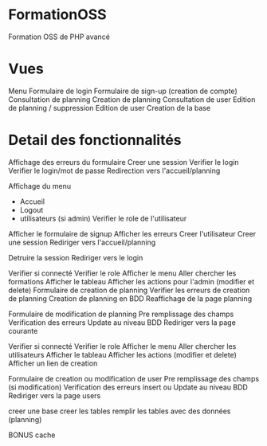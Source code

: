 # FormationOSS
Formation OSS de PHP avancé

# Vues
Menu
Formulaire de login
Formulaire de sign-up (creation de compte)
Consultation de planning
Creation de planning
Consultation de user
Edition de planning / suppression
Edition de user
Creation de la base

# Detail des fonctionnalités

Affichage des erreurs du formulaire
Creer une session
Verifier le login
Verifier le login/mot de passe
Redirection vers l'accueil/planning

Affichage du menu
- Accueil
- Logout
- utilisateurs (si admin)
Verifier le role de l'utilisateur

Afficher le formulaire de signup
Afficher les erreurs
Creer l'utilisateur
Creer une session
Rediriger vers l'accueil/planning

Detruire la session
Rediriger vers le login

Verifier si connecté
Verifier le role
Afficher le menu
Aller chercher les formations
Afficher le tableau
Afficher les actions pour l'admin (modifier et delete)
Formulaire de creation de planning
Verifier les erreurs de creation de planning
Creation de planning en BDD
Reaffichage de la page planning


Formulaire de modification de planning
Pre remplissage des champs
Verification des erreurs
Update au niveau BDD
Rediriger vers la page courante

Verifier si connecté
Verifier le role
Afficher le menu
Aller chercher les utilisateurs
Afficher le tableau
Afficher les actions (modifier et delete)
Afficher un lien de creation

Formulaire de creation ou modification de user
Pre remplissage des champs (si modification)
Verification des erreurs
insert ou Update au niveau BDD
Rediriger vers la page users

creer une base
creer les tables
remplir les tables avec des données (planning)

BONUS
cache
